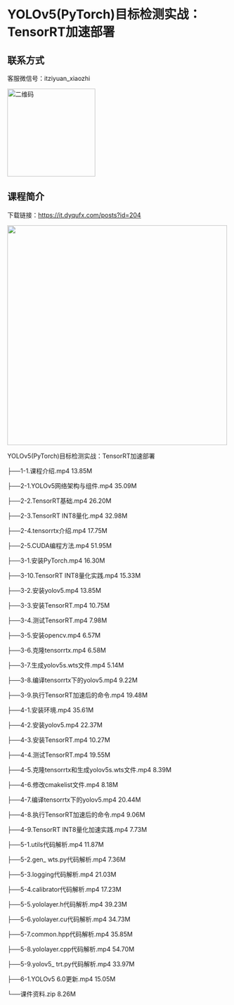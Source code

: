 # YOLOv5(PyTorch)目标检测实战：TensorRT加速部署

## 联系方式

客服微信号：itziyuan_xiaozhi

<img src="https://ziyuanyun.oss-cn-guangzhou.aliyuncs.com/common/20240614073449/666b82192834a.jpg" width="200" height="200" alt="二维码">

## 课程简介

下载链接：https://it.dyqufx.com/posts?id=204

<img src="https://ziyuanyun.oss-cn-guangzhou.aliyuncs.com/yun/20240515151701/6644616d5fe7d.jpg" width="500" alt="">

  YOLOv5(PyTorch)目标检测实战：TensorRT加速部署



 ├──1-1.课程介绍.mp4 13.85M

 ├──2-1.YOLOv5网络架构与组件.mp4 35.09M

 ├──2-2.TensorRT基础.mp4 26.20M

 ├──2-3.TensorRT INT8量化.mp4 32.98M

 ├──2-4.tensorrtx介绍.mp4 17.75M

 ├──2-5.CUDA编程方法.mp4 51.95M

 ├──3-1.安装PyTorch.mp4 16.30M

 ├──3-10.TensorRT INT8量化实践.mp4 15.33M

 ├──3-2.安装yolov5.mp4 13.85M

 ├──3-3.安装TensorRT.mp4 10.75M

 ├──3-4.测试TensorRT.mp4 7.98M

 ├──3-5.安装opencv.mp4 6.57M

 ├──3-6.克隆tensorrtx.mp4 6.58M

 ├──3-7.生成yolov5s.wts文件.mp4 5.14M

 ├──3-8.编译tensorrtx下的yolov5.mp4 9.22M

 ├──3-9.执行TensorRT加速后的命令.mp4 19.48M

 ├──4-1.安装环境.mp4 35.61M

 ├──4-2.安装yolov5.mp4 22.37M

 ├──4-3.安装TensorRT.mp4 10.27M

 ├──4-4.测试TensorRT.mp4 19.55M

 ├──4-5.克隆tensorrtx和生成yolov5s.wts文件.mp4 8.39M

 ├──4-6.修改cmakelist文件.mp4 8.18M

 ├──4-7.编译tensorrtx下的yolov5.mp4 20.44M

 ├──4-8.执行TensorRT加速后的命令.mp4 9.06M

 ├──4-9.TensorRT INT8量化加速实践.mp4 7.73M

 ├──5-1.utils代码解析.mp4 11.87M

 ├──5-2.gen_ wts.py代码解析.mp4 7.36M

 ├──5-3.logging代码解析.mp4 21.03M

 ├──5-4.calibrator代码解析.mp4 17.23M

 ├──5-5.yololayer.h代码解析.mp4 39.23M

 ├──5-6.yololayer.cu代码解析.mp4 34.73M

 ├──5-7.common.hpp代码解析.mp4 35.85M

 ├──5-8.yololayer.cpp代码解析.mp4 54.70M

 ├──5-9.yolov5_ trt.py代码解析.mp4 33.97M

 ├──6-1.YOLOv5 6.0更新.mp4 15.05M

 └──课件资料.zip 8.26M

  